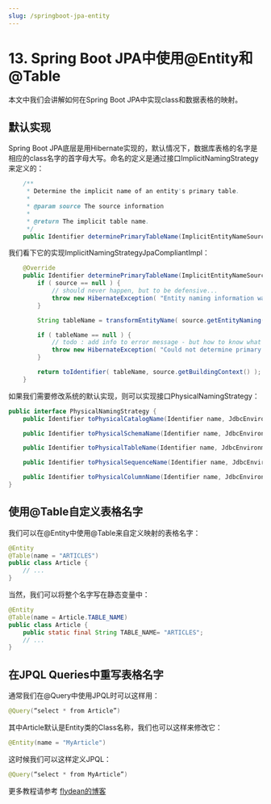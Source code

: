 ```yaml
---
slug: /springboot-jpa-entity
---
```


# 13. Spring Boot JPA中使用@Entity和@Table

本文中我们会讲解如何在Spring Boot JPA中实现class和数据表格的映射。

## 默认实现

Spring Boot JPA底层是用Hibernate实现的，默认情况下，数据库表格的名字是相应的class名字的首字母大写。命名的定义是通过接口ImplicitNamingStrategy来定义的：

~~~java
	/**
	 * Determine the implicit name of an entity's primary table.
	 *
	 * @param source The source information
	 *
	 * @return The implicit table name.
	 */
	public Identifier determinePrimaryTableName(ImplicitEntityNameSource source);
~~~

我们看下它的实现ImplicitNamingStrategyJpaCompliantImpl：

~~~java
	@Override
	public Identifier determinePrimaryTableName(ImplicitEntityNameSource source) {
		if ( source == null ) {
			// should never happen, but to be defensive...
			throw new HibernateException( "Entity naming information was not provided." );
		}

		String tableName = transformEntityName( source.getEntityNaming() );

		if ( tableName == null ) {
			// todo : add info to error message - but how to know what to write since we failed to interpret the naming source
			throw new HibernateException( "Could not determine primary table name for entity" );
		}

		return toIdentifier( tableName, source.getBuildingContext() );
	}
~~~

如果我们需要修改系统的默认实现，则可以实现接口PhysicalNamingStrategy：

~~~java
public interface PhysicalNamingStrategy {
	public Identifier toPhysicalCatalogName(Identifier name, JdbcEnvironment jdbcEnvironment);

	public Identifier toPhysicalSchemaName(Identifier name, JdbcEnvironment jdbcEnvironment);

	public Identifier toPhysicalTableName(Identifier name, JdbcEnvironment jdbcEnvironment);

	public Identifier toPhysicalSequenceName(Identifier name, JdbcEnvironment jdbcEnvironment);

	public Identifier toPhysicalColumnName(Identifier name, JdbcEnvironment jdbcEnvironment);
}
~~~

## 使用@Table自定义表格名字

我们可以在@Entity中使用@Table来自定义映射的表格名字：

~~~java
@Entity
@Table(name = "ARTICLES")
public class Article {
    // ...
}
~~~

当然，我们可以将整个名字写在静态变量中：

~~~java
@Entity
@Table(name = Article.TABLE_NAME)
public class Article {
    public static final String TABLE_NAME= "ARTICLES";
    // ...
}
~~~

## 在JPQL Queries中重写表格名字

通常我们在@Query中使用JPQL时可以这样用：

~~~java
@Query(“select * from Article”)
~~~

其中Article默认是Entity类的Class名称，我们也可以这样来修改它：

~~~java
@Entity(name = "MyArticle")
~~~

这时候我们可以这样定义JPQL：

~~~java
@Query(“select * from MyArticle”)
~~~

更多教程请参考 [flydean的博客](www.flydean.com)

